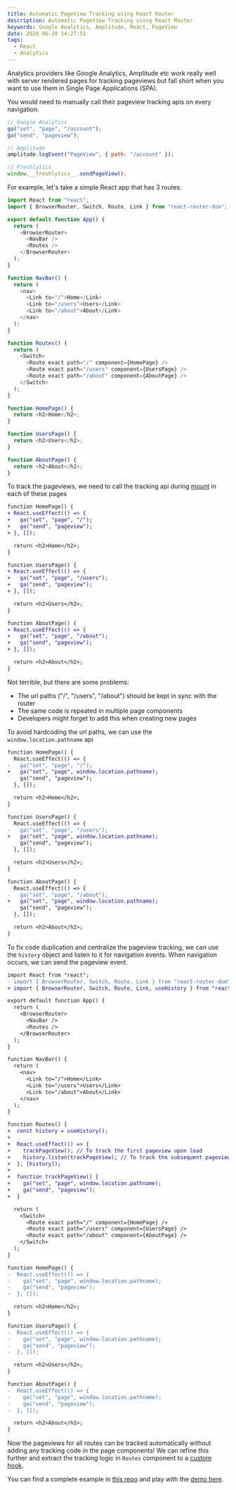 ```yaml
---
title: Automatic PageView Tracking using React Router
description: Automatic PageView Tracking using React Router
keywords: Google Analytics, Amplitude, React, PageView
date: 2020-06-20 14:27:51
tags:
  - React
  - Analytics
---
```


Analytics providers like Google Analytics, Amplitude etc work really well with server rendered pages for tracking pageviews but fall short when you want to use them in Single Page Applications (SPA).

You would need to manually call their pageview tracking apis on every navigation.

```javascript
// Google Analytics
ga("set", "page", "/account");
ga("send", "pageview");

// Amplitude
amplitude.logEvent("PageView", { path: "/account" });

// Freshlytics
window.__freshlytics__.sendPageView();
```

For example, let's take a simple React app that has 3 routes:

```javascript
import React from "react";
import { BrowserRouter, Switch, Route, Link } from "react-router-dom";

export default function App() {
  return (
    <BrowserRouter>
      <NavBar />
      <Routes />
    </BrowserRouter>
  );
}

function NavBar() {
  return (
    <nav>
      <Link to="/">Home</Link>
      <Link to="/users">Users</Link>
      <Link to="/about">About</Link>
    </nav>
  );
}

function Routes() {
  return (
    <Switch>
      <Route exact path="/" component={HomePage} />
      <Route exact path="/users" component={UsersPage} />
      <Route exact path="/about" component={AboutPage} />
    </Switch>
  );
}

function HomePage() {
  return <h2>Home</h2>;
}

function UsersPage() {
  return <h2>Users</h2>;
}

function AboutPage() {
  return <h2>About</h2>;
}
```

To track the pageviews, we need to call the tracking api during [mount](https://reactjs.org/docs/react-component.html#mounting) in each of these pages

```diff
function HomePage() {
+ React.useEffect(() => {
+   ga("set", "page", "/");
+   ga("send", "pageview");
+ }, []);

  return <h2>Home</h2>;
}

function UsersPage() {
+ React.useEffect(() => {
+   ga("set", "page", "/users");
+   ga("send", "pageview");
+ }, []);

  return <h2>Users</h2>;
}

function AboutPage() {
+ React.useEffect(() => {
+   ga("set", "page", "/about");
+   ga("send", "pageview");
+ }, []);

  return <h2>About</h2>;
}
```

Not terrible, but there are some problems:

- The url paths ("/", "/users", "/about") should be kept in sync with the router
- The same code is repeated in multiple page components
- Developers might forget to add this when creating new pages

To avoid hardcoding the url paths, we can use the `window.location.pathname` api

```diff
function HomePage() {
  React.useEffect(() => {
-   ga("set", "page", "/");
+   ga("set", "page", window.location.pathname);
    ga("send", "pageview");
  }, []);

  return <h2>Home</h2>;
}

function UsersPage() {
  React.useEffect(() => {
-   ga("set", "page", "/users");
+   ga("set", "page", window.location.pathname);
    ga("send", "pageview");
  }, []);

  return <h2>Users</h2>;
}

function AboutPage() {
  React.useEffect(() => {
-   ga("set", "page", "/about");
+   ga("set", "page", window.location.pathname);
    ga("send", "pageview");
  }, []);

  return <h2>About</h2>;
}
```

To fix code duplication and centralize the pageview tracking, we can use the `history` object and listen to it for navigation events. When navigation occurs, we can send the pageview event.

```diff
import React from "react";
- import { BrowserRouter, Switch, Route, Link } from "react-router-dom";
+ import { BrowserRouter, Switch, Route, Link, useHistory } from "react-router-dom";

export default function App() {
  return (
    <BrowserRouter>
      <NavBar />
      <Routes />
    </BrowserRouter>
  );
}

function NavBar() {
  return (
    <nav>
      <Link to="/">Home</Link>
      <Link to="/users">Users</Link>
      <Link to="/about">About</Link>
    </nav>
  );
}

function Routes() {
+  const history = useHistory();
+
+  React.useEffect(() => {
+    trackPageView(); // To track the first pageview upon load
+    history.listen(trackPageView); // To track the subsequent pageviews
+  }, [history]);
+
+  function trackPageView() {
+    ga("set", "page", window.location.pathname);
+    ga("send", "pageview");
+  }

  return (
    <Switch>
      <Route exact path="/" component={HomePage} />
      <Route exact path="/users" component={UsersPage} />
      <Route exact path="/about" component={AboutPage} />
    </Switch>
  );
}

function HomePage() {
-  React.useEffect(() => {
-    ga("set", "page", window.location.pathname);
-    ga("send", "pageview");
-  }, []);

  return <h2>Home</h2>;
}

function UsersPage() {
-  React.useEffect(() => {
-    ga("set", "page", window.location.pathname);
-    ga("send", "pageview");
-  }, []);

  return <h2>Users</h2>;
}

function AboutPage() {
-  React.useEffect(() => {
-    ga("set", "page", window.location.pathname);
-    ga("send", "pageview");
-  }, []);

  return <h2>About</h2>;
}
```

Now the pageviews for all routes can be tracked automatically without adding any tracking code in the page components! We can refine this further and extract the tracking logic in `Routes` component to a [custom hook](https://reactjs.org/docs/hooks-custom.html).

You can find a complete example in [this repo](https://github.com/sheshbabu/react-pageview-tracking-demo) and play with the [demo here](https://react-pageview-tracking-demo.netlify.app).
